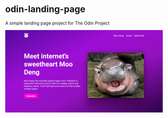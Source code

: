 # odin-landing-page

A simple landing page project for The Odin Project

![Landing page screenshot](./img/moo-deng-landing-page.png)